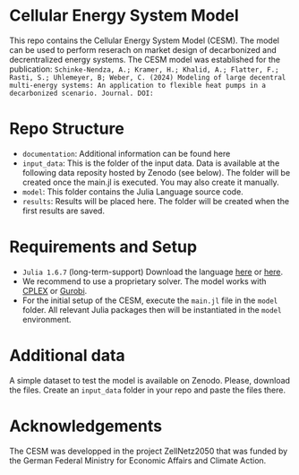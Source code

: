 # Cellular Energy System Model 
This repo contains the Cellular Energy System Model (CESM). The model can be used to perform reserach on market design of decarbonized and decrentralized energy systems.
The CESM model was established for the publication: 
```Schinke-Nendza, A.; Kramer, H.; Khalid, A.; Flatter, F.; Rasti, S.; Uhlemeyer, B; Weber, C. (2024) Modeling of large decentral multi-energy systems: An application to flexible heat pumps in a decarbonized scenario. Journal. DOI:```


# Repo Structure
* ```documentation```: Additional information can be found here 
* ```input_data```: This is the folder of the input data. Data is available at the following data reposity hosted by Zenodo (see below). The folder will be created once the main.jl is executed. You may also create it manually.
* ```model```: This folder contains the Julia Language source code.
* ```results```: Results will be placed here. The folder will be created when the first results are saved.


# Requirements and Setup
* ```Julia 1.6.7``` (long-term-support) Download the language [here](https://julialang.org/downloads/) or [here](https://julialang.org/downloads/oldreleases/).
* We recommend to use a proprietary solver. The model works with [CPLEX](https://www.ibm.com/products/ilog-cplex-optimization-studio/cplex-optimizer) or [Gurobi](https://www.gurobi.com/solutions/gurobi-optimizer/).
* For the initial setup of the CESM, execute the ```main.jl``` file in the ```model``` folder. All relevant Julia packages then will be instantiated in the ```model``` environment.


# Additional data
A simple dataset to test the model is available on Zenodo. Please, download the files. Create an ```input_data``` folder in your repo and paste the files there.


# Acknowledgements
The CESM was developped in the project ZellNetz2050 that was funded by the German Federal Ministry for Economic Affairs and Climate Action.  